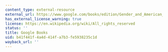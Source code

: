 ```yaml
---
content_type: external-resource
external_url: https://www.google.com/books/edition/Gender_and_American_History_Since_1890/oGg60k-6UNMC?hl=en&gbpv=1
has_external_license_warning: true
license: https://en.wikipedia.org/wiki/All_rights_reserved
status: ''
title: Google Books
uid: b41f441f-4a4d-414f-a7b3-fe5938235c1d
wayback_url: ''
---
```

